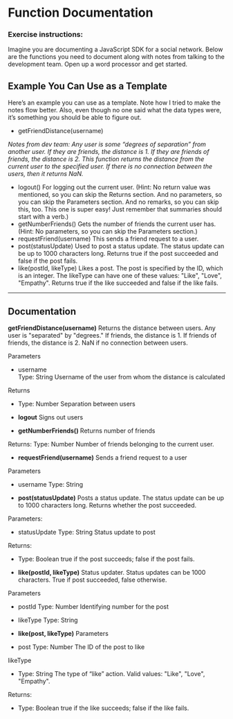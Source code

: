 # Function Documentation

### Exercise instructions:
Imagine you are documenting a JavaScript SDK for a social network. Below are the functions you need to document along with notes from talking to the development team. Open up a word processor and get started.

## Example You Can Use as a Template
Here’s an example you can use as a template. Note how I tried to make the notes flow better. Also, even though no one said what the data types were, it’s something you should be able to figure out.

* getFriendDistance(username)

*Notes from dev team: Any user is some “degrees of separation” from another user. If they are friends, the distance is 1. If they are friends of friends, the distance is 2. This function returns the distance from the current user to the specified user. If there is no connection between the users, then it returns NaN.*

* logout()
For logging out the current user.
(Hint: No return value was mentioned, so you can skip the Returns section. And no parameters, so you can skip the Parameters section. And no remarks, so you can skip this, too. This one is super easy! Just remember that summaries should start with a verb.)
* getNumberFriends()
Gets the number of friends the current user has.
(Hint: No parameters, so you can skip the Parameters section.)
* requestFriend(username) This sends a friend request to a user.
* post(statusUpdate)
Used to post a status update. The status update can be up to 1000 characters long. Returns true if the post succeeded and false if the post fails.
* like(postId, likeType)
Likes a post. The post is specified by the ID, which is an integer. The likeType can have one of these values: "Like", "Love", "Empathy". Returns true if the like succeeded and false if the like fails.

________________________________________________________________________________

## Documentation

**getFriendDistance(username)**
Returns the distance between users.
Any user is "separated" by "degrees." If friends, the distance is 1.  If friends of friends, the distance is 2.  NaN if no connection between users.

Parameters
* username  
  Type: String
  Username of the user from whom the distance is calculated

Returns
* Type: Number
  Separation between users

* **logout**
Signs out users

* **getNumberFriends()**
Returns number of friends

Returns:
Type: Number
Number of friends belonging to the current user.

* **requestFriend(username)**
Sends a friend request to a user

Parameters
* username
 Type: String

* **post(statusUpdate)**
Posts a status update.
The status update can be up to 1000 characters long. Returns whether the post succeeded.

Parameters:
* statusUpdate
  Type: String
  Status update to post

Returns:
* Type: Boolean
true if the post succeeds; false if the post fails.

* **like(postId, likeType)**
Status updater. Status updates can be 1000 characters. True if post succeeded, false otherwise.

Parameters
* postId
Type: Number
Identifying number for the post

* likeType
Type: String

* **like(post, likeType)**
Parameters
* post
Type: Number
The ID of the post to like

likeType
* Type: String
The type of “like” action. Valid values: "Like", "Love", "Empathy".

Returns:
* Type: Boolean
true if the like succeeds; false if the like fails.
